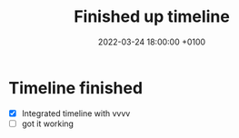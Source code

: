 ﻿---
layout: post
title:  "Finished up timeline"
date:   2022-03-24 18:00:00 +0100
categories: evolver timeline
---

# Timeline finished

- [x] Integrated timeline with vvvv
- [ ] got it working 